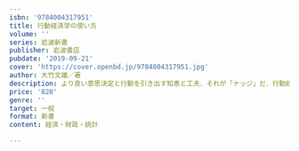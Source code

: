 ```yaml
---
isbn: '9784004317951'
title: 行動経済学の使い方
volume: ''
series: 岩波新書
publisher: 岩波書店
pubdate: '2019-09-21'
cover: 'https://cover.openbd.jp/9784004317951.jpg'
author: 大竹文雄／著
description: より良い意思決定と行動を引き出す知恵と工夫．それが「ナッジ」だ．行動経済学の応用力を身につけよう．
price: '820'
genre: ''
target: 一般
format: 新書
content: 経済・財政・統計

---
```

